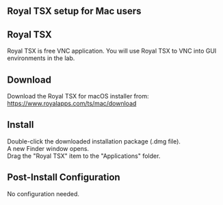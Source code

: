 Royal TSX setup for Mac users
-----------------------------


Royal TSX
---------

Royal TSX is free VNC application. You will use Royal TSX to VNC into GUI environments in the lab.

Download
--------

Download the Royal TSX for macOS installer from: https://www.royalapps.com/ts/mac/download

Install
-------

Double-click the downloaded installation package (.dmg file).  
A new Finder window opens.  
Drag the "Royal TSX" item to the "Applications" folder.  

Post-Install Configuration
--------------------------

No configuration needed.
